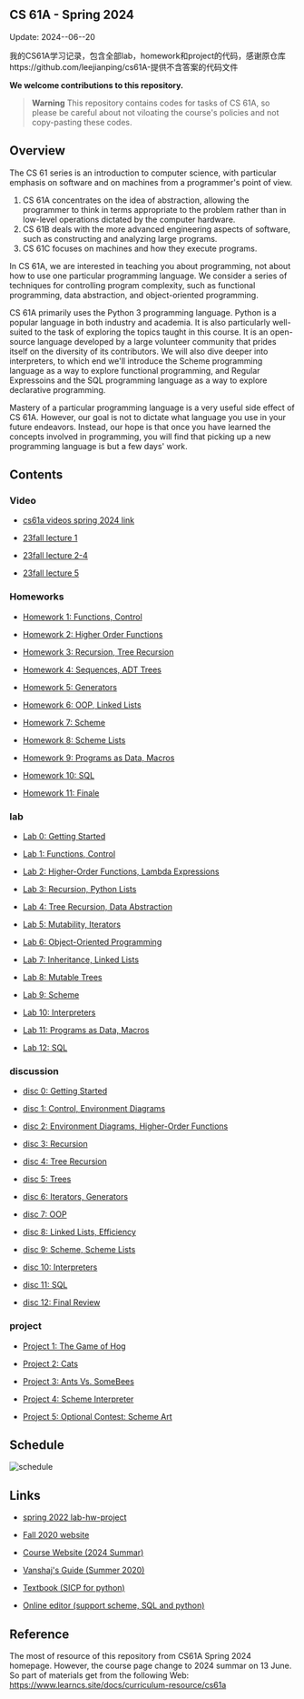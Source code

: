 ## CS 61A - Spring 2024

Update: 2024--06--20



[]()

我的CS61A学习记录，包含全部lab，homework和project的代码，感谢原仓库https://github.com/leejianping/cs61A-提供不含答案的代码文件

**We welcome contributions to this repository.**

> **Warning**
> This repository contains codes for tasks of CS 61A, so please be careful about not viloating the course's policies and not copy-pasting these codes.

## Overview

The CS 61 series is an introduction to computer science, with particular emphasis on software and on machines from a programmer's point of view.

1. CS 61A concentrates on the idea of abstraction, allowing the programmer to think in terms appropriate to the problem rather than in low-level operations dictated by the computer hardware.
2. CS 61B deals with the more advanced engineering aspects of software, such as constructing and analyzing large programs.
3. CS 61C focuses on machines and how they execute programs.

In CS 61A, we are interested in teaching you about programming, not about how to use one particular programming language. We consider a series of techniques for controlling program complexity, such as functional programming, data abstraction, and object-oriented programming.

CS 61A primarily uses the Python 3 programming language. Python is a popular language in both industry and academia. It is also particularly well-suited to the task of exploring the topics taught in this course. It is an open-source language developed by a large volunteer community that prides itself on the diversity of its contributors. We will also dive deeper into interpreters, to which end we'll introduce the Scheme programming language as a way to explore functional programming, and Regular Expressoins and the SQL programming language as a way to explore declarative programming.

Mastery of a particular programming language is a very useful side effect of CS 61A. However, our goal is not to dictate what language you use in your future endeavors. Instead, our hope is that once you have learned the concepts involved in programming, you will find that picking up a new programming language is but a few days' work.

## Contents

### Video
- [cs61a videos spring 2024 link](https://www.bilibili.com/video/BV1wSTUeJEwK/?spm_id_from=333.337.search-card.all.click&vd_source=2e51af461f4b6541078245c8e98d9f3a)

- [23fall  lecture 1 ](https://www.youtube.com/watch?v=0P4kOL7pFFo&list=PL6BsET-8jgYXRvFO4WhqFlk3CN5Fy-aM4)
- [23fall  lecture 2-4 ](https://www.youtube.com/watch?v=0P4kOL7pFFo&list=PL6BsET-8jgYWZlcJMOuWFSXKc99cSneEN)
- [23fall  lecture 5 ](https://www.youtube.com/watch?v=9122neGpcS8&list=PL6BsET-8jgYVc8wS_O6hsmwFiTi7NypvD)

     

### Homeworks

- [Homework 1: Functions, Control](./hw/hw01/)
    
- [Homework 2: Higher Order Functions](./hw/hw02/)
    
- [Homework 3: Recursion, Tree Recursion](./hw/hw03/)
   
- [Homework 4: Sequences, ADT Trees](./hw/hw04/)
    
- [Homework 5: Generators](./hw/hw05/)
    
- [Homework 6: OOP, Linked Lists](./hw/hw06/)
   
- [Homework 7: Scheme](./hw/hw07/)
   
- [Homework 8: Scheme Lists](./hw/hw08/)

- [Homework 9: Programs as Data, Macros](./hw/hw09/)
- [Homework 10: SQL](./hw/hw10/)
- [Homework 11: Finale](./hw/hw11/)

### lab

- [Lab 0: Getting Started](./lab/lab00/)
    
- [Lab 1: Functions, Control](./lab/lab01/)
    
- [Lab 2: Higher-Order Functions, Lambda Expressions](./lab/lab02/)

- [Lab 3: Recursion, Python Lists](./lab/lab03/)

- [Lab 4: Tree Recursion, Data Abstraction](./lab/lab04/)
    
- [Lab 5: Mutability, Iterators](./lab/lab05/)
    
- [Lab 6: Object-Oriented Programming](./lab/lab06/)
   
- [Lab 7: Inheritance, Linked Lists](./lab/lab07/)
    
- [Lab 8: Mutable Trees](./lab/lab08/)

- [Lab 9: Scheme](./lab/lab09/)
    
- [Lab 10: Interpreters](./lab/lab10/)
    
- [Lab 11: Programs as Data, Macros](./lab/lab11/)
    
- [Lab 12: SQL](./lab/lab12/)

### discussion
- [disc 0: Getting Started](./disc/disc00/)
    
- [disc 1: Control, Environment Diagrams](./disc/disc01/)
    
- [disc 2: Environment Diagrams, Higher-Order Functions](./disc/disc02/)

- [disc 3: Recursion](./disc/disc03/)

- [disc 4: Tree Recursion](./disc/disc04/)
    
- [disc 5: Trees](./disc/disc05/)
    
- [disc 6: Iterators, Generators](./disc/disc06/)
   
- [disc 7: OOP](./disc/disc07/)
    
- [disc 8: Linked Lists, Efficiency](./disc/disc08/)

- [disc 9:  Scheme, Scheme Lists](./disc/disc09/)
    
- [disc 10: Interpreters](./disc/disc10/)
    
- [disc 11: SQL](./disc/disc11/)
    
- [disc 12: Final Review](./disc/disc12/)

    
### project


- [Project 1: The Game of Hog](./projects/project01/)
   
- [Project 2: Cats](./projects/project02/)
    
- [Project 3: Ants Vs. SomeBees](./projects/project03/)
   
- [Project 4: Scheme Interpreter](./projects/project04/)
   
- [Project 5: Optional Contest: Scheme Art](./projects/project05/)

## Schedule

![schedule](schedule.png)


## Links

- [spring 2022 lab-hw-project](https://github.com/caiscoding/CS61A-Spring2022)
- [Fall 2020 website](https://web.archive.org/web/20210104105406/https://cs61a.org/)

- [Course Website (2024 Summar)](https://cs61a.org/)
- [Vanshaj's Guide (Summer 2020)](https://cs61a.vanshaj.dev/welcome/)
- [Textbook (SICP for python)](http://composingprograms.com/)
- [Online editor (support scheme, SQL and python)](https://code.cs61a.org/)

## Reference
The most of resource of this repository from CS61A Spring 2024 homepage. However, the course page change to 2024 summar on 13 June. So part of materials  get from the following Web:
https://www.learncs.site/docs/curriculum-resource/cs61a

